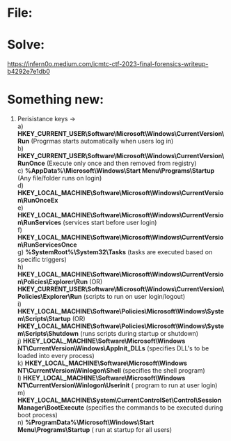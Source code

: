 # File:

# Solve:
https://infern0o.medium.com/icmtc-ctf-2023-final-forensics-writeup-b4292e7e1db0  

# Something new:
1) Perisistance keys ->  
a) **HKEY_CURRENT_USER\Software\Microsoft\Windows\CurrentVersion\Run** (Progrmas starts automatically when users log in)  
b) **HKEY_CURRENT_USER\Software\Microsoft\Windows\CurrentVersion\RunOnce** (Execute only once and then removed from registry)  
c) **%AppData%\Microsoft\Windows\Start Menu\Programs\Startup** (Any file/folder runs on login)  
d) **HKEY_LOCAL_MACHINE\Software\Microsoft\Windows\CurrentVersion\RunOnceEx**  
e) **HKEY_LOCAL_MACHINE\Software\Microsoft\Windows\CurrentVersion\RunServices** (services start before user login)  
f) **HKEY_LOCAL_MACHINE\Software\Microsoft\Windows\CurrentVersion\RunServicesOnce**  
g) **%SystemRoot%\System32\Tasks** (tasks are executed based on specific triggers)  
h) **HKEY_LOCAL_MACHINE\Software\Microsoft\Windows\CurrentVersion\Policies\Explorer\Run** (OR) **HKEY_CURRENT_USER\Software\Microsoft\Windows\CurrentVersion\Policies\Explorer\Run** (scripts to run on user login/logout)  
i) **HKEY_LOCAL_MACHINE\Software\Policies\Microsoft\Windows\System\Scripts\Startup** (OR) **HKEY_LOCAL_MACHINE\Software\Policies\Microsoft\Windows\System\Scripts\Shutdown** (runs scripts during startup or shutdown)  
j) **HKEY_LOCAL_MACHINE\Software\Microsoft\Windows NT\CurrentVersion\Windows\AppInit_DLLs** (specifies DLL's to be loaded into every process)  
k) **HKEY_LOCAL_MACHINE\Software\Microsoft\Windows NT\CurrentVersion\Winlogon\Shell** (specifies the shell program)  
l) **HKEY_LOCAL_MACHINE\Software\Microsoft\Windows NT\CurrentVersion\Winlogon\Userinit** ( program to run at user login)  
m) **HKEY_LOCAL_MACHINE\System\CurrentControlSet\Control\Session Manager\BootExecute** (specifies the commands to be executed during boot process)  
n) **%ProgramData%\Microsoft\Windows\Start Menu\Programs\Startup** ( run at startup for all users)  
